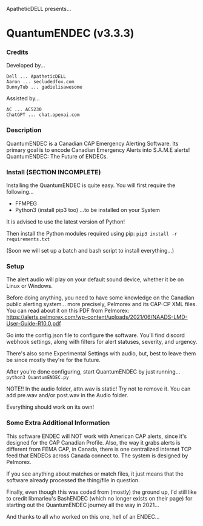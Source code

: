 ApatheticDELL presents...
# QuantumENDEC (v3.3.3)

### Credits
Developed by...
```
Dell ... ApatheticDELL
Aaron ... secludedfox.com
BunnyTub ... gadielisawesome
```

Assisted by...
```
AC ... AC5230
ChatGPT ... chat.openai.com
```

### Description
QuantumENDEC is a Canadian CAP Emergency Alerting Software. Its primary goal is to encode Canadian Emergency Alerts into S.A.M.E alerts!
QuantumENDEC: The Future of ENDECs.

### Install (SECTION INCOMPLETE)
Installing the QuantumENDEC is quite easy.
You will first require the following...
- FFMPEG
- Python3 (install pip3 too)
...to be installed on your System

It is advised to use the latest version of Python!

Then install the Python modules required using pip:
```pip3 install -r requirements.txt```

(Soon we will set up a batch and bash script to install everything...)

### Setup
The alert audio will play on your default sound device, whether it be on Linux or Windows.

Before doing anything, you need to have some knowledge on the Canadian public alerting system... more precisely, Pelmorex and its CAP-CP XML files.
You can read about it on this PDF from Pelmorex: https://alerts.pelmorex.com/wp-content/uploads/2021/06/NAADS-LMD-User-Guide-R10.0.pdf

Go into the config.json file to configure the software.
You'll find discord webhook settings, along with filters for alert statuses, severity, and urgency.

There's also some Experimental Settings with audio, but, best to leave them be since mostly they're for the future.

After you're done configuring, start QuantumENDEC by just running...
```python3 QuantumENDEC.py```

NOTE!!
In the audio folder, attn.wav is static! Try not to remove it.
You can add pre.wav and/or post.wav in the Audio folder.

Everything should work on its own!

### Some Extra Additional Information
This software ENDEC will NOT work with American CAP alerts, since it's designed for the CAP Canadian Profile. Also, the way it grabs alerts is different from FEMA CAP, in Canada, there is one centralized internet TCP feed that ENDECs across Canada connect to. The system is designed by Pelmorex.

If you see anything about matches or match files, it just means that the software already processed the thing/file in question.

Finally, even though this was coded from (mostly) the ground up, I'd still like to credit libmarleu's BashENDEC (which no longer exists on their page) for starting out the QuantumENDEC journey all the way in 2021...

And thanks to all who worked on this one, hell of an ENDEC...
